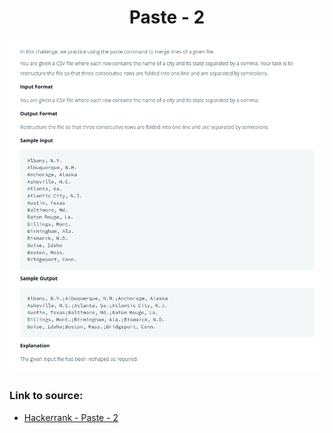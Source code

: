 <h1 align="center">Paste - 2</h1>

![alt text](https://github.com/matthew01lokiet/Github-repos-images/blob/main/Other/Bash/paste_2.png)

### Link to source: 
- <a href="https://www.hackerrank.com/challenges/paste-2/problem">Hackerrank - Paste - 2</a>


